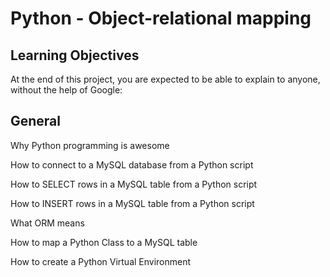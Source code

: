 # Python - Object-relational mapping

## Learning Objectives
At the end of this project, you are expected to be able to explain to anyone, without the help of Google:

## General
Why Python programming is awesome

How to connect to a MySQL database from a Python script

How to SELECT rows in a MySQL table from a Python script

How to INSERT rows in a MySQL table from a Python script

What ORM means

How to map a Python Class to a MySQL table

How to create a Python Virtual Environment 
